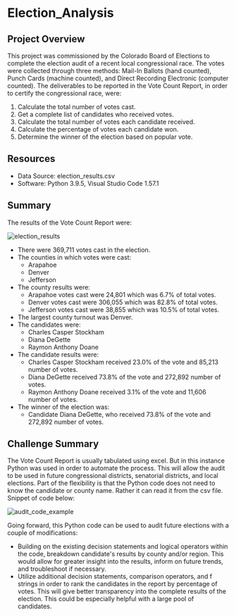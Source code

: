 # Election_Analysis

## Project Overview
This project was commissioned by the Colorado Board of Elections to complete the election audit of a recent local congressional race.  The votes were collected through three methods:  Mail-In Ballots (hand counted), Punch Cards (machine counted), and Direct Recording Electronic (computer counted).  The deliverables to be reported in the Vote Count Report, in order to certify the congressional race, were:

1. Calculate the  total number of votes cast.
2. Get a complete list of candidates who received votes.
3. Calculate the total number of votes each candidate received.
4. Calculate the percentage of votes each candidate won.
5. Determine the winner of the election based on popular vote.

## Resources
- Data Source: election_results.csv
- Software: Python 3.9.5, Visual Studio Code 1.57.1

## Summary
The results of the Vote Count Report were:

![election_results](https://user-images.githubusercontent.com/85590155/124362334-76b35e80-dbf1-11eb-8831-bca34d570c7e.PNG)

- There were 369,711 votes cast in the election.
- The counties in which votes were cast:
    - Arapahoe
    - Denver
    - Jefferson
- The county results were:
    - Arapahoe votes cast were 24,801 which was 6.7% of total votes.
    - Denver votes cast were 306,055 which was 82.8% of total votes.
    - Jefferson votes cast were 38,855 which was 10.5% of total votes.
- The largest county turnout was Denver.
- The candidates were:
    - Charles Casper Stockham
    - Diana DeGette
    - Raymon Anthony Doane
- The candidate results were:
    - Charles Casper Stockham received 23.0% of the vote and 85,213 number of votes.
    - Diana DeGette received 73.8% of the vote and 272,892 number of votes.
    - Raymon Anthony Doane received 3.1% of the vote and 11,606 number of votes.
- The winner of the election was:
    - Candidate Diana DeGette, who received 73.8% of the vote and 272,892 number of votes.

## Challenge Summary
The Vote Count Report is usually tabulated using excel.  But in this instance Python was used in order to automate the process.  This will allow the audit to be used in future congressional districts, senatorial districts, and local elections.  Part of the flexibility is that the Python code does not need to know the candidate or county name.  Rather it can read it from the csv file.  Snippet of code below:

![audit_code_example](https://user-images.githubusercontent.com/85590155/124362681-b713dc00-dbf3-11eb-87d6-47b65d0e0c4e.PNG)

Going forward, this Python code can be used to audit future elections with a couple of modifications:
- Building on the existing decision statements and logical operators within the code, breakdown candidate's results by county and/or region.  This would allow for greater insight into the results, inform on future trends, and troubleshoot if necessary.
- Utilize additional decision statements, comparison operators, and f strings in order to rank the candidates in the report by percentage of votes.  This will give better transparency into the complete results of the election.  This could be especially helpful with a large pool of candidates.
